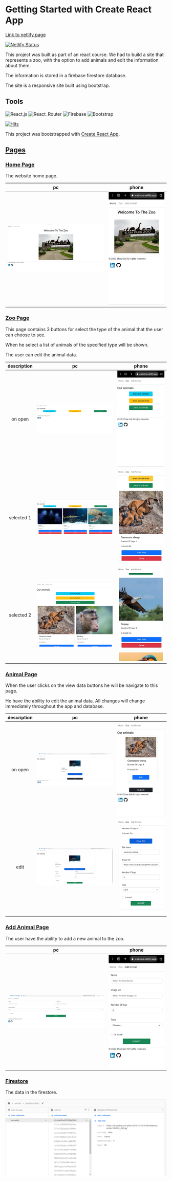 # Getting Started with Create React App

[Link to netlify page](https://zoo-websize.netlify.app/)

[![Netlify Status](https://api.netlify.com/api/v1/badges/a7a9afb0-c388-4d56-9d62-53ef1d439cdb/deploy-status)](https://app.netlify.com/sites/zoo-websize/deploys)

This project was built as part of an react course.
We had to build a site that represents a zoo, with the option to add animals and edit the information about them.

The information is stored in a firebase firestore database.

The site is a responsive site built using bootstrap.

## Tools

![React.js](https://img.shields.io/badge/React-20232A?style=for-the-badge&logo=react&logoColor=61DAFB)
![React_Router](https://img.shields.io/badge/React_Router-CA4245?style=for-the-badge&logo=react-router&logoColor=white)
![Firebase](https://img.shields.io/badge/firebase%20-%23039BE5.svg?&style=for-the-badge&logo=firebase)
![Bootstrap](https://img.shields.io/badge/Bootstrap-563D7C?style=for-the-badge&logo=bootstrap&logoColor=white)

[![Hits](https://hits.seeyoufarm.com/api/count/incr/badge.svg?url=https%3A%2F%2Fgithub.com%2FShayGali%2Fzoo-website&count_bg=%2379C83D&title_bg=%23555555&icon=react.svg&icon_color=%23E7E7E7&title=views&edge_flat=false)](https://hits.seeyoufarm.com)

This project was bootstrapped with [Create React App](https://github.com/facebook/create-react-app).

## <ins>Pages</ins>

### <ins> Home Page</ins>

The website home page.

pc | phone
:-:|:-:
![Home page](./pages%20images/pc/home%20page.png)|![Home page](./pages%20images/phone/home%20page.jpg)

### <ins> Zoo Page</ins>

This page contains 3 buttons for select the type of the animal that the user can choose to see.

When he select a list of animals of the specified type will be shown.

The user can edit the animal data.

description|pc | phone
:-:|:-:|:-:
on open|![Zoo page on open](./pages%20images/pc/zoo-on%20open.png)|![Zoo page on open](./pages%20images/phone/zoo-on%20open.jpg)
selected 1|![Zoo page on select](./pages%20images/pc/zoo-selected.png)|![Zoo page on select](./pages%20images/phone/zoo-selected.jpg)
selected 2|![Zoo page on select](./pages%20images/pc/zoo-selected2.png)|![Zoo page on select](./pages%20images/phone/zoo-selected2.jpg)

### <ins> Animal Page</ins>

When the user clicks on the view data buttons he will be navigate to this page.

He have the ability to edit the animal data. All changes will change immediately throughout the app and database.

description|pc | phone
:-:|:-:|:-:
on open|![Animal page on open](./pages%20images/pc/animal%20page.png)|![Animal page on open](./pages%20images/phone/animal%20page.jpg)
edit|![Animal page edit](./pages%20images/pc/animal%20page%20-edit.png)|![Animal page edit](./pages%20images/phone/animal%20page%20-edit.jpg)

### <ins> Add Animal Page</ins>

The user have the ability to add a new animal to the zoo.

pc | phone
:-:|:-:
![Add Animal page](./pages%20images/pc/add%20animal.png)|![Add Animal page](./pages%20images/phone/add%20animal.jpg)

### <ins> Firestore</ins>

The data in the firestore.

![Firestore](./pages%20images/firestore.png)
